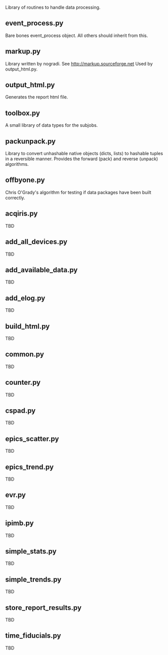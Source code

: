 Library of routines to handle data processing.

## event_process.py

Bare bones event_process object.  All others should inherit from this.

## markup.py

Library written by nogradi.  See
http://markup.sourceforge.net
Used by output_html.py.

## output_html.py

Generates the report html file.

## toolbox.py

A small library of data types for the subjobs.

## packunpack.py

Library to convert unhashable native objects (dicts, lists) to hashable tuples
in a reversible manner.  Provides the forward (pack) and reverse (unpack)
algorithms.

## offbyone.py

Chris O'Grady's algorithm for testing if data packages have been built correctly.

## acqiris.py

TBD

## add_all_devices.py

TBD

## add_available_data.py

TBD

## add_elog.py

TBD

## build_html.py

TBD

## common.py

TBD

## counter.py

TBD

## cspad.py

TBD

## epics_scatter.py

TBD

## epics_trend.py

TBD

## evr.py

TBD

## ipimb.py

TBD

## simple_stats.py

TBD

## simple_trends.py

TBD

## store_report_results.py

TBD

## time_fiducials.py

TBD


